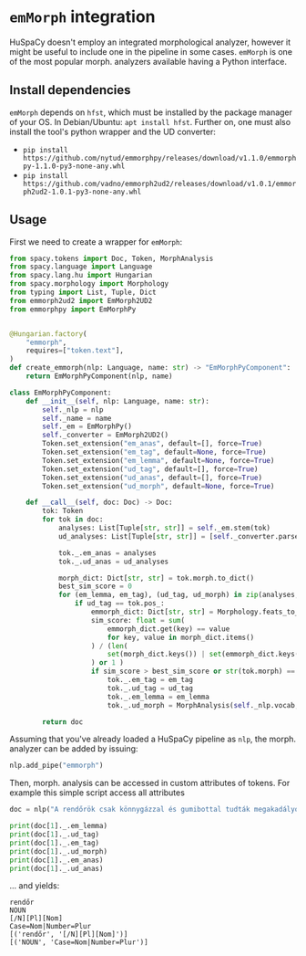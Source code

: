 # `emMorph` integration

HuSpaCy doesn't employ an integrated morphological analyzer, however it might be useful to include one in the pipeline in some cases. `emMorph` is one of the most popular morph. analyzers available having a Python interface. 

## Install dependencies

`emMorph` depends on `hfst`, which must be installed by the package manager of your OS. In Debian/Ubuntu: `apt install hfst`. Further on, one must also install the tool's python wrapper and the UD converter:

- `pip install https://github.com/nytud/emmorphpy/releases/download/v1.1.0/emmorphpy-1.1.0-py3-none-any.whl`
- `pip install https://github.com/vadno/emmorph2ud2/releases/download/v1.0.1/emmorph2ud2-1.0.1-py3-none-any.whl`

## Usage

First we need to create a wrapper for `emMorph`:

```python
from spacy.tokens import Doc, Token, MorphAnalysis
from spacy.language import Language
from spacy.lang.hu import Hungarian 
from spacy.morphology import Morphology
from typing import List, Tuple, Dict
from emmorph2ud2 import EmMorph2UD2
from emmorphpy import EmMorphPy


@Hungarian.factory(
    "emmorph",
    requires=["token.text"],
)
def create_emmorph(nlp: Language, name: str) -> "EmMorphPyComponent":
    return EmMorphPyComponent(nlp, name)

class EmMorphPyComponent:
    def __init__(self, nlp: Language, name: str):
        self._nlp = nlp
        self._name = name
        self._em = EmMorphPy()
        self._converter = EmMorph2UD2()
        Token.set_extension("em_anas", default=[], force=True)
        Token.set_extension("em_tag", default=None, force=True)
        Token.set_extension("em_lemma", default=None, force=True)
        Token.set_extension("ud_tag", default=[], force=True)
        Token.set_extension("ud_anas", default=[], force=True)
        Token.set_extension("ud_morph", default=None, force=True)

    def __call__(self, doc: Doc) -> Doc:
        tok: Token
        for tok in doc:
            analyses: List[Tuple[str, str]] = self._em.stem(tok)
            ud_analyses: List[Tuple[str, str]] = [self._converter.parse(tok, ana[0], ana[1]) for ana in analyses]

            tok._.em_anas = analyses
            tok._.ud_anas = ud_analyses

            morph_dict: Dict[str, str] = tok.morph.to_dict()
            best_sim_score = 0
            for (em_lemma, em_tag), (ud_tag, ud_morph) in zip(analyses, ud_analyses):
                if ud_tag == tok.pos_:
                    emmorph_dict: Dict[str, str] = Morphology.feats_to_dict(ud_morph)
                    sim_score: float = sum(
                        emmorph_dict.get(key) == value
                        for key, value in morph_dict.items()
                    ) / (len(
                        set(morph_dict.keys()) | set(emmorph_dict.keys())
                    ) or 1 )
                    if sim_score > best_sim_score or str(tok.morph) == "" and ud_morph == "_":
                        tok._.em_tag = em_tag
                        tok._.ud_tag = ud_tag
                        tok._.em_lemma = em_lemma
                        tok._.ud_morph = MorphAnalysis(self._nlp.vocab, ud_morph)

        return doc
```

<!--
```python
try:
    import hu_core_news_lg
except ImportError:
    import huspacy
    huspacy.download("hu_core_news_lg")
    import hu_core_news_lg

nlp = hu_core_news_lg.load()
```
-->

Assuming that you've already loaded a HuSpaCy pipeline as `nlp`, the morph. analyzer can be added by issuing:

<!--pytest-codeblocks:cont-->
```python
nlp.add_pipe("emmorph")
```

Then, morph. analysis can be accessed in custom attributes of tokens. For example this simple script access all attributes

<!--pytest-codeblocks:cont-->
```python
doc = nlp("A rendőrök csak könnygázzal és gumibottal tudták megakadályozni.")

print(doc[1]._.em_lemma)
print(doc[1]._.ud_tag)
print(doc[1]._.em_tag)
print(doc[1]._.ud_morph)
print(doc[1]._.em_anas)
print(doc[1]._.ud_anas)
```

... and yields:

<!--pytest-codeblocks:expected-output-->
```
rendőr
NOUN
[/N][Pl][Nom]
Case=Nom|Number=Plur
[('rendőr', '[/N][Pl][Nom]')]
[('NOUN', 'Case=Nom|Number=Plur')]
```
